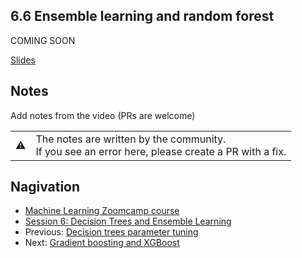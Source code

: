 
## 6.6 Ensemble learning and random forest


COMING SOON 

[Slides](https://www.slideshare.net/AlexeyGrigorev/ml-zoomcamp-6-decision-trees-and-ensemble-learning)


## Notes

Add notes from the video (PRs are welcome)


<table>
   <tr>
      <td>⚠️</td>
      <td>
         The notes are written by the community. <br>
         If you see an error here, please create a PR with a fix.
      </td>
   </tr>
</table>


## Nagivation

* [Machine Learning Zoomcamp course](../)
* [Session 6: Decision Trees and Ensemble Learning](./)
* Previous: [Decision trees parameter tuning](05-decision-tree-tuning.nd)
* Next: [Gradient boosting and XGBoost](07-boosting.md)